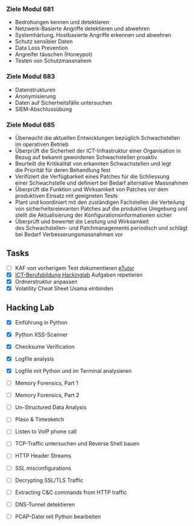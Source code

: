### Ziele Modul 681
- Bedrohungen kennen und detektieren
- Netzwerk-Basierte Angriffe detektieren und abwehren
- Systemhärtung, Hostbasierte Angriffe erkennen und abwehren
- Schutz sensibler Daten
- Data Loss Prevention
- Angreifer täuschen (Honeypot)
- Testen von Schutzmassnahem

### Ziele Modul 683
- Datenstrukturen
- Anonymisierung
- Daten auf Sicherheitsfälle untersuchen
- SIEM-Abschlussübung

### Ziele Modul 685
- Überwacht die aktuellen Entwicklungen bezüglich Schwachstellen im operativen Betrieb    
- Überprüft die Sicherheit der ICT-Infrastruktur einer Organisation in Bezug auf bekannt gewordenen Schwachstellen proaktiv
- Beurteilt die Kritikalität von erkannten Schwachstellen und legt die Priorität für deren Behandlung fest
- Verifiziert die Verfügbarkeit eines Patches für die Schliessung einer Schwachstelle und definiert bei Bedarf alternative Massnahmen
- Überprüft die Funktion und Wirksamkeit von Patches vor dem produktiven Einsatz mit geeigneten Tests
- Plant und koordiniert mit den zuständigen Fachstellen die Verteilung von sicherheitsrelevanten Patches auf die produktive Umgebung und stellt die Aktualisierung der Konfigurationsinformationen sicher
- Überprüft und bewertet die Leistung und Wirksamkeit des Schwachstellen- und Patchmanagements periodisch und schlägt bei Bedarf Verbesserungsmassnahmen vor

## Tasks
- [ ] KAF von vorherigem Test dokumentieren [eTutor](https://www.ict-schlusspruefungen.ch/e-tutor/v4/user/login)
- [x] [ICT-Berufsbildung Hackinglab](https://ict-berufsbildung.hacking-lab.com/) Aufgaben repetieren
- [x] Ordnerstruktur anpassen
- [x] Volatility Cheat Sheet Usama einbinden

## Hacking Lab
- [x] Einführung in Python
- [x] Python XSS-Scanner
- [x] Checksume Verification
- [x] Logfile analysis
- [x] Logfile mit Python und im Terminal analysieren
- [ ] Memory Forensics, Part 1
- [ ] Memory Forensics, Part 2
- [ ] Un-Structured Data Analysis

- [ ] Plaso & Timesketch
- [ ] Listen to VoIP phone call
- [ ] TCP-Traffic untersuchen und Reverse Shell bauen
- [ ] HTTP Header Streams
- [ ] SSL misconfigurations
- [ ] Decrypting SSL/TLS Traffic
- [ ] Extracting C&C commands from HTTP traffic
- [ ] DNS-Tunnel detektieren
- [ ] PCAP-Datei mit Python bearbeiten